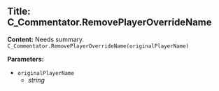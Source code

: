 ## Title: C_Commentator.RemovePlayerOverrideName

**Content:**
Needs summary.
`C_Commentator.RemovePlayerOverrideName(originalPlayerName)`

**Parameters:**
- `originalPlayerName`
  - *string*